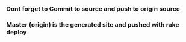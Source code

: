 ### Dont forget to Commit to source and push to origin source

### Master (origin) is the generated site and pushed with rake deploy
